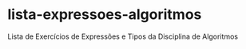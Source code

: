 # lista-expressoes-algoritmos
Lista de Exercícios de Expressões e Tipos da Disciplina de Algoritmos 
